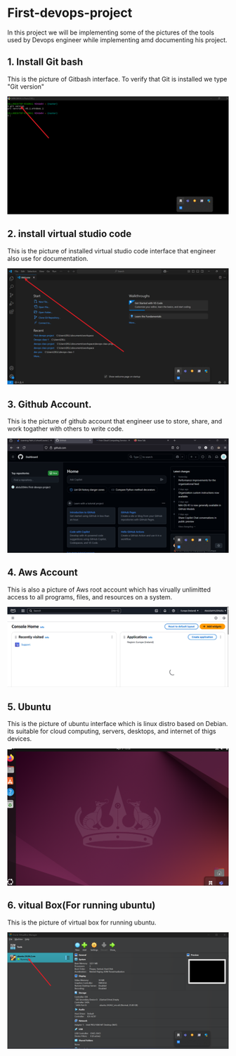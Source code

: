 # First-devops-project

In this project we will be implementing some of the pictures of the tools used by Devops engineer while implementing amd documenting his project.

## 1. Install Git bash 

This is the picture of Gitbash interface. To verify that Git is installed we type "Git version"

![Gitbash](./Img/1.gitbash.png)

## 2. install virtual studio code 

This is the picture of installed virtual studio code interface that engineer also use for documentation.

![vscde](./Img/2.Vs%20code.png)

## 3. Github Account.

This is the picture of github account that engineer use to store, share, and work togather with others to write code.

![giithub](./Img/3.github.png)

## 4. Aws Account 

This is also a picture of Aws root account which has virually unlimitted access to all programs, files, and resources on a system.

![Aws](./Img/4.Aws.png)

## 5. Ubuntu 

This is the picture of ubuntu interface which is linux distro based on Debian. its suitable for cloud computing, servers, desktops, and internet of thigs devices.

![Ubuntu](./Img/5.Ubuntu.png)

## 6. vitual Box(For running ubuntu)

This is the picture of virtual box for running ubuntu. 

![vitualboxforrunningubuntu](./Img/6.Vbox%20(for%20running%20Ubuntu).png)